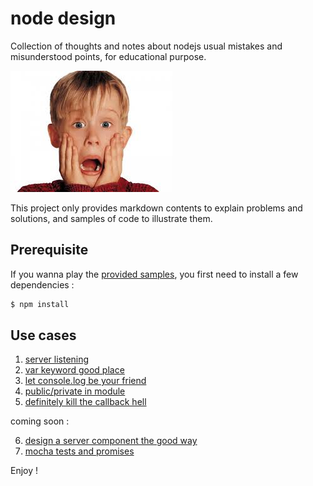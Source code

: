 node design
===========

Collection of thoughts and notes about nodejs usual mistakes and misunderstood points, for educational purpose.

![Oh no!](https://raw.githubusercontent.com/openhoat/node-design/master/assets/oh-no.jpg)

This project only provides markdown contents to explain problems and solutions, and samples of code to illustrate them.

Prerequisite
------------

If you wanna play the [provided samples](https://github.com/openhoat/node-design/tree/master/samples), you first need to install a few dependencies :

```bash
$ npm install
```

Use cases
---------

1. [server listening](docs/server-listening.md)
2. [var keyword good place](docs/var.md)
3. [let console.log be your friend](docs/console.md)
4. [public/private in module](docs/module-private.md)
5. [definitely kill the callback hell](docs/callback-hell.md)

coming soon :

6. [design a server component the good way](docs/server.md)
7. [mocha tests and promises](docs/mocha-promises.md)

Enjoy !